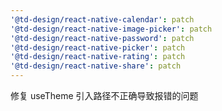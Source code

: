 ```yaml
---
'@td-design/react-native-calendar': patch
'@td-design/react-native-image-picker': patch
'@td-design/react-native-password': patch
'@td-design/react-native-picker': patch
'@td-design/react-native-rating': patch
'@td-design/react-native-share': patch
---
```


修复 useTheme 引入路径不正确导致报错的问题
